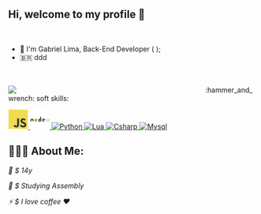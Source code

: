 ## Hi, welcome to my profile 👋
<br>
 
- 🍃 I'm Gabriel Lima, Back-End Developer ( );
- 🇧🇷 ddd
 
 
 <br>
  <br>
    <img src="https://user-images.githubusercontent.com/92191800/173620239-488926cf-9aea-4fd7-bc39-3944c07068a1.png" width="400"

<h2 align="left">:hammer_and_wrench: soft skills:</h2>
<p align="left">
    <a href="https://developer.mozilla.org/en-US/docs/Web/JavaScript" target="_blank"> <img src="https://raw.githubusercontent.com/devicons/devicon/master/icons/javascript/javascript-original.svg" alt="javascript" width="40" height="40"/> </a>
      <a href="https://nodejs.org" target="_blank"> <img src="https://raw.githubusercontent.com/devicons/devicon/master/icons/nodejs/nodejs-original-wordmark.svg" alt="nodejs" width="40" height="40"/> </a>
  <a href="https://www.python.org/" target="-_blank"> <img src="https://cdn.jsdelivr.net/gh/devicons/devicon/icons/python/python-original-wordmark.svg" alt="Python" width="40" height="40"/> </a>
  <a href="https://www.lua.org/" target="_blank"> <img src="https://cdn.jsdelivr.net/gh/devicons/devicon/icons/lua/lua-plain-wordmark.svg" alt="Lua" width="40" height="40" /> </a>
  <a href="https://docs.microsoft.com/dotnet/csharp/" target="_blank"> <img src="https://cdn.jsdelivr.net/gh/devicons/devicon/icons/csharp/csharp-original.svg" alt="Csharp" width="40" height="40"/> </a>
<a href="https://www.mysql.com/" target="_blank"> <img src="https://cdn.jsdelivr.net/gh/devicons/devicon/icons/mysql/mysql-original-wordmark.svg" alt="Mysql" width="40" height="40"/> </a>
  
<h2 align="left">👨🏻‍💻 About Me:</h2>
  
_🧑 $ 14y_

_📖 $ Studying Assembly_

_⚡ $ I love coffee  ♥️_
